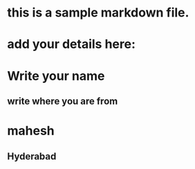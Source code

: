 # this is a sample markdown file. 
# add your details here: 
# Write your name
## write where you are from
# mahesh
## Hyderabad
